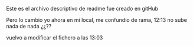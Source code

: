 Este es el archivo descriptivo de readme
fue creado en gitHub

Pero lo cambio yo ahora en mi local, me confundio de rama, 12:13
no sube nada de nada ¿¿??

vuelvo a modificar el fichero a las 13:03
